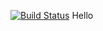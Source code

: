 [![Build Status](https://travis-ci.org/anasteyshakoshman/Lab05.svg?branch=master)](https://travis-ci.org/anasteyshakoshman/Lab05)
Hello
